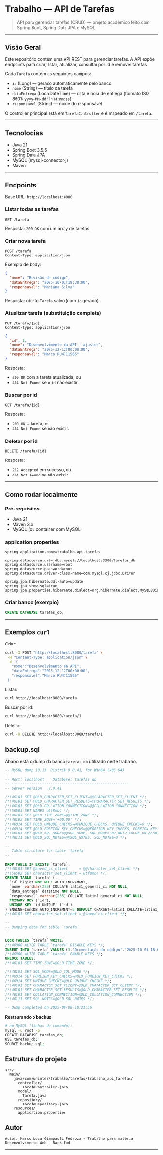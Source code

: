 # Trabalho — API de Tarefas

> API para gerenciar tarefas (CRUD) — projeto acadêmico feito com Spring Boot, Spring Data JPA e MySQL.

---

## Visão Geral

Este repositório contém uma API REST para gerenciar tarefas. A API expõe endpoints para criar, listar, atualizar, consultar por id e remover tarefas.

Cada `Tarefa` contém os seguintes campos:

* `id` (Long) — gerado automaticamente pelo banco
* `nome` (String) — título da tarefa
* `dataEntrega` (LocalDateTime) — data e hora de entrega (formato ISO 8601: `yyyy-MM-dd'T'HH:mm:ss`)
* `responsavel` (String) — nome do responsável

O controller principal está em `TarefaController` e é mapeado em `/tarefa`.

---

## Tecnologias

* Java 21
* Spring Boot 3.5.5
* Spring Data JPA
* MySQL (mysql-connector-j)
* Maven

---

## Endpoints

Base URL: `http://localhost:8080`

### Listar todas as tarefas

```
GET /tarefa
```

Resposta: `200 OK` com um array de tarefas.

### Criar nova tarefa

```
POST /tarefa
Content-Type: application/json
```

Exemplo de body:

```json
{
  "nome": "Revisão de código",
  "dataEntrega": "2025-10-01T18:30:00",
  "responsavel": "Mariana Silva"
}
```

Resposta: objeto `Tarefa` salvo (com `id` gerado).

### Atualizar tarefa (substituição completa)

```
PUT /tarefa/{id}
Content-Type: application/json
```

```json
{
  "id": 1,
  "nome": "Desenvolvimento da API - ajustes",
  "dataEntrega": "2025-12-12T00:00:00",
  "responsavel": "Marco RU4711565"
}
```

Resposta:

* `200 OK` com a tarefa atualizada, ou
* `404 Not Found` se o `id` não existir.

### Buscar por id

```
GET /tarefa/{id}
```

Resposta:

* `200 OK` + tarefa, ou
* `404 Not Found` se não existir.

### Deletar por id

```
DELETE /tarefa/{id}
```

Resposta:

* `202 Accepted` em sucesso, ou
* `404 Not Found` se não existir.

---

## Como rodar localmente

### Pré-requisitos

* Java 21
* Maven 3.x
* MySQL (ou container com MySQL)

### application.properties

```properties
spring.application.name=trabalho-api-tarefas

spring.datasource.url=jdbc:mysql://localhost:3306/tarefas_db
spring.datasource.username=root
spring.datasource.password=root
spring.datasource.driver-class-name=com.mysql.cj.jdbc.Driver

spring.jpa.hibernate.ddl-auto=update
spring.jpa.show-sql=true
spring.jpa.properties.hibernate.dialect=org.hibernate.dialect.MySQL8Dialect
```

### Criar banco (exemplo)

```sql
CREATE DATABASE tarefas_db;
```

---

## Exemplos `curl`

Criar:

```bash
curl -X POST "http://localhost:8080/tarefa" \
 -H "Content-Type: application/json" \
 -d '{
   "nome":"Desenvolvimento da API",
   "dataEntrega":"2025-12-12T00:00:00",
   "responsavel":"Marco RU4711565"
 }'
```

Listar:

```bash
curl http://localhost:8080/tarefa
```

Buscar por id:

```bash
curl http://localhost:8080/tarefa/1
```

Deletar:

```bash
curl -X DELETE http://localhost:8080/tarefa/1
```

## backup.sql

Abaixo está o dump do banco `tarefas_db` utilizado neste trabalho.

```sql
-- MySQL dump 10.13  Distrib 8.0.41, for Win64 (x86_64)
--
-- Host: localhost    Database: tarefas_db
-- ------------------------------------------------------
-- Server version	8.0.41

/*!40101 SET @OLD_CHARACTER_SET_CLIENT=@@CHARACTER_SET_CLIENT */;
/*!40101 SET @OLD_CHARACTER_SET_RESULTS=@@CHARACTER_SET_RESULTS */;
/*!40101 SET @OLD_COLLATION_CONNECTION=@@COLLATION_CONNECTION */;
/*!50503 SET NAMES utf8mb4 */;
/*!40103 SET @OLD_TIME_ZONE=@@TIME_ZONE */;
/*!40103 SET TIME_ZONE='+00:00' */;
/*!40014 SET @OLD_UNIQUE_CHECKS=@@UNIQUE_CHECKS, UNIQUE_CHECKS=0 */;
/*!40014 SET @OLD_FOREIGN_KEY_CHECKS=@@FOREIGN_KEY_CHECKS, FOREIGN_KEY_CHECKS=0 */;
/*!40101 SET @OLD_SQL_MODE=@@SQL_MODE, SQL_MODE='NO_AUTO_VALUE_ON_ZERO' */;
/*!40111 SET @OLD_SQL_NOTES=@@SQL_NOTES, SQL_NOTES=0 */;

--
-- Table structure for table `tarefa`
--

DROP TABLE IF EXISTS `tarefa`;
/*!40101 SET @saved_cs_client     = @@character_set_client */;
/*!50503 SET character_set_client = utf8mb4 */;
CREATE TABLE `tarefa` (
  `id` bigint NOT NULL AUTO_INCREMENT,
  `nome` varchar(255) COLLATE latin1_general_ci NOT NULL,
  `data_entrega` datetime NOT NULL,
  `responsavel` varchar(255) COLLATE latin1_general_ci NOT NULL,
  PRIMARY KEY (`id`),
  UNIQUE KEY `id_UNIQUE` (`id`)
) ENGINE=InnoDB AUTO_INCREMENT=5 DEFAULT CHARSET=latin1 COLLATE=latin1_general_ci;
/*!40101 SET character_set_client = @saved_cs_client */;

--
-- Dumping data for table `tarefa`
--

LOCK TABLES `tarefa` WRITE;
/*!40000 ALTER TABLE `tarefa` DISABLE KEYS */;
INSERT INTO `tarefa` VALUES (3,'Dcomentação do código','2025-10-05 18:00:00','Leandro'),(4,'Revisão do código','2025-11-15 09:00:00','Paulo André');
/*!40000 ALTER TABLE `tarefa` ENABLE KEYS */;
UNLOCK TABLES;
/*!40103 SET TIME_ZONE=@OLD_TIME_ZONE */;

/*!40101 SET SQL_MODE=@OLD_SQL_MODE */;
/*!40014 SET FOREIGN_KEY_CHECKS=@OLD_FOREIGN_KEY_CHECKS */;
/*!40014 SET UNIQUE_CHECKS=@OLD_UNIQUE_CHECKS */;
/*!40101 SET CHARACTER_SET_CLIENT=@OLD_CHARACTER_SET_CLIENT */;
/*!40101 SET CHARACTER_SET_RESULTS=@OLD_CHARACTER_SET_RESULTS */;
/*!40101 SET COLLATION_CONNECTION=@OLD_COLLATION_CONNECTION */;
/*!40111 SET SQL_NOTES=@OLD_SQL_NOTES */;

-- Dump completed on 2025-09-08 10:21:56
```

**Restaurando o backup**

```bash
# no MySQL (linhas de comando):
mysql -u root -p
CREATE DATABASE tarefas_db;
USE tarefas_db;
SOURCE backup.sql;
```

## Estrutura do projeto

```
src/
  main/
    java/com/uninter/trabalho/tarefas/trabalho_api_tarefas/
      controller/
        TarefaController.java
      model/
        Tarefa.java
      repository/
        TarefaRepository.java
    resources/
      application.properties
```

## Autor

```
Autor: Marco Luca Giampauli Pedroza - Trabalho para matéria Desenvolvimento Web - Back End

```

---